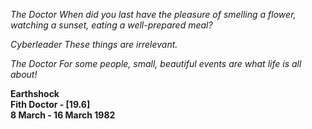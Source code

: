 _The Doctor_ _When did you last have the pleasure of smelling a flower, watching a sunset, eating a well-prepared meal?_

_Cyberleader_ _These things are irrelevant._

_The Doctor_ _For some people, small, beautiful events are what life is all about!_

**Earthshock  
Fith Doctor - [19.6]  
8 March - 16 March 1982**